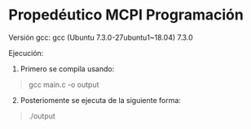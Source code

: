 # Propedéutico MCPI Programación

Versión gcc: gcc (Ubuntu 7.3.0-27ubuntu1~18.04) 7.3.0

Ejecución:
1. Primero se compila usando:

> gcc main.c -o output

2. Posteriomente se ejecuta de la siguiente forma:

> ./output
